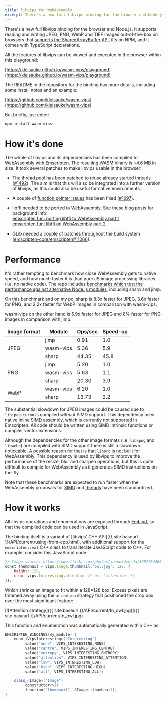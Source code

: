 ```yaml
---
title: libvips for WebAssembly
excerpt: There's a new full libvips binding for the browser and Node.js. It supports reading and writing JPEG, PNG, WebP and TIFF images, it's on NPM, and it comes with TypeScript declarations.
---
```


There's a new full libvips binding for the browser and Node.js. It supports
reading and writing JPEG, PNG, WebP and TIFF images out-of-the-box on browsers
that [supports the SharedArrayBuffer API](https://caniuse.com/#feat=sharedarraybuffer),
it's on NPM, and it comes with TypeScript declarations.

All the features of libvips can be viewed and executed in the browser within
this playground:

[https://kleisauke.github.io/wasm-vips/playground](https://kleisauke.github.io/wasm-vips/playground)

The README in the repository for the binding has more details, including some
install notes and an example:

[https://github.com/kleisauke/wasm-vips](https://github.com/kleisauke/wasm-vips)

But briefly, just enter:

```bash
npm install wasm-vips
```

# How it's done

The whole of libvips and its dependencies has been compiled to WebAssembly
with [Emscripten](https://emscripten.org/). The resulting WASM binary is
~4.6 MB in size. It took several patches to make libvips usable in the
browser:

* The thread pool has been patched to reuse already started threads
  ([#1492](https://github.com/libvips/libvips/issues/1492)). The aim is that
  this will also be integrated into a further version of libvips, as this
  could also be useful for native environments.

* A couple of [function pointer issues](
  https://emscripten.org/docs/porting/guidelines/function_pointer_issues.html)
  has been fixed ([#1697](https://github.com/libvips/libvips/pull/1697)).

* libffi needed to be ported to WebAssembly. See these blog posts for
  background info:  
  [emscripten fun: porting libffi to WebAssembly part 1](
  https://brionv.com/log/2018/05/06/emscripten-fun-porting-libffi-to-webassembly-part-1/)  
  [emscripten fun: libffi on WebAssembly part 2](
  https://brionv.com/log/2018/05/27/emscripten-fun-libffi-on-webassembly-part-2/)

* GLib needed a couple of patches throughout the build system
  ([emscripten-core/emscripten#11066](
  https://github.com/emscripten-core/emscripten/issues/11066)).

# Performance

It's rather tempting to benchmark how close WebAssembly gets to native speed,
and how much faster it is than pure JS image processing libraries (i.e.
no native code). The repo includes [benchmarks which test the performance
against alternative Node.js modules](
https://github.com/kleisauke/wasm-vips/tree/master/test/bench), including
sharp and jimp.

On this benchmark and on my pc, sharp is 8.3x faster for JPEG, 3.6x faster
for PNG, and 2.2x faster for WebP images in comparison with wasm-vips.

wasm-vips on the other hand is 5.9x faster for JPEG and 8% faster for PNG 
images in comparison with jimp.

<table>
    <thead>
        <tr>
            <th>Image format</th>
            <th>Module</th>
            <th>Ops/sec</th>
            <th>Speed-up</th>
        </tr>
    </thead>
    <tbody>
        <tr>
            <td rowspan="3">JPEG</td>
            <td>jimp</td>
            <td>0.91</td>
            <td>1.0</td>
        </tr>
        <tr>
            <td>wasm-vips</td>
            <td>5.36</td>
            <td>5.9</td>
        </tr>
        <tr>
            <td>sharp</td>
            <td>44.35</td>
            <td>45.8</td>
        </tr>
        <tr>
            <td rowspan="3">PNG</td>
            <td>jimp</td>
            <td>5.20</td>
            <td>1.0</td>
        </tr>
        <tr>
            <td>wasm-vips</td>
            <td>5.63</td>
            <td>1.1</td>
        </tr>
        <tr>
            <td>sharp</td>
            <td>20.30</td>
            <td>3.9</td>
        </tr>
        <tr>
            <td rowspan="3">WebP</td>
            <td>wasm-vips</td>
            <td>6.20</td>
            <td>1.0</td>
        </tr>
        <tr>
            <td>sharp</td>
            <td>13.73</td>
            <td>2.2</td>
        </tr>
    </tbody>
</table>

The substantial slowdown for JPEG images could be caused due to
`libjpeg-turbo` is compiled _without_ SIMD support. This dependency uses
native inline SIMD assembly, which is currently not supported in Emscripten.
All code should be written using SIMD intrinsic functions or compiler vector
extensions.

Although the dependencies for the other image formats (i.e. `libspng` and
`libwebp`) are compiled with SIMD support there is still a slowdown
noticeable. A possible reason for that is that `liborc` is not built for
WebAssembly. This dependency is used by libvips to improve the performance of
the resize, blur and sharpen operations, but this is quite difficult to
compile for WebAssembly as it generates SIMD instructions on-the-fly.

Note that these benchmarks are expected to run faster when the WebAssembly
proposals for [SIMD](https://github.com/WebAssembly/simd) and [threads](
https://github.com/WebAssembly/threads) have been standardized.

# How it works

All libvips operations and enumerations are exposed through
[Embind](https://emscripten.org/docs/porting/connecting_cpp_and_javascript/embind.html),
so that the compiled code can be used in JavaScript.

The binding itself is a variant of
[libvips' C++ API]({{ site.baseurl }}/API/current/using-from-cpp.html),
with additional support for the `emscripten::val` C++ class to transliterate
JavaScript code to C++. For example, consider this JavaScript code:

```javascript
// Image source: https://www.flickr.com/photos/jasonidzerda/3987784466
const thumbnail = vips.Image.thumbnail('owl.jpg', 128, {
    height: 128,
    crop: vips.Interesting.attention /* or: 'attention' */
});
```

Which shrinks an image to fit within a 128×128 box. Excess pixels are trimmed
away using the `attention` strategy that positioned the crop box over the
most significant feature:

[![Attention strategy]({{ site.baseurl }}/API/current/tn_owl.jpg)]({{ site.baseurl }}/API/current/tn_owl.jpg)

This function and enumeration was automatically generated within C++ as:
```cpp
EMSCRIPTEN_BINDINGS(my_module) {
    enum_<VipsInteresting>("Interesting")
        .value("none", VIPS_INTERESTING_NONE)
        .value("centre", VIPS_INTERESTING_CENTRE)
        .value("entropy", VIPS_INTERESTING_ENTROPY)
        .value("attention", VIPS_INTERESTING_ATTENTION)
        .value("low", VIPS_INTERESTING_LOW)
        .value("high", VIPS_INTERESTING_HIGH)
        .value("all", VIPS_INTERESTING_ALL);

    class_<Image>("Image")
        .constructor<>()
        .function("thumbnail", &Image::thumbnail);
}
```
